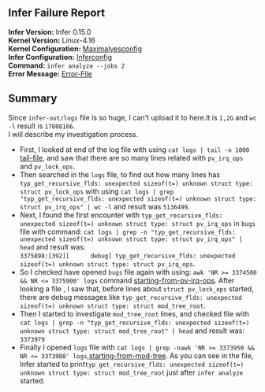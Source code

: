 ## Infer Failure Report ##
**Infer Version:** Infer 0.15.0  
**Kernel Version:** Linux-4.16  
**Kernel Configuration:** [Maximalyesconfig](files/maximalyesconfig)  
**Infer Configuration:** [Inferconfig](files/infermaximalyesconfig)  
**Command:**  ```infer analyze --jobs 2```  
**Error Message:** [Error-File](files/infer_failure_log.txt)  

## Summary ##
Since ```infer-out/logs``` file is so huge, I can't upload it to here.It is ```1,2G``` and ```wc -l``` result is ```17808166```.  
I will describe my investigation process.
- First, I looked at end of the log file with using ```cat logs | tail -n 1000``` [tail-file](files/tail_logs.txt), and saw that there are
so many lines related with ```pv_irq_ops``` and ```pv_lock_ops```.
- Then searched in the ```logs``` file, to find out how many lines has ```typ_get_recursive_flds: unexpected sizeof(t=) unknown struct type: struct pv_lock_ops```
with using ```cat logs | grep "typ_get_recursive_flds: unexpected sizeof(t=) unknown struct type: struct pv_irq_ops" | wc -l``` and result was ```5136499```.
- Next, I found the first encounter with ```typ_get_recursive_flds: unexpected sizeof(t=) unknown struct type: struct pv_irq_ops``` in ```bugs``` file with command:
 ```cat logs | grep -n "typ_get_recursive_flds: unexpected sizeof(t=) unknown struct type: struct pv_irq_ops" | head``` and result was:  
```3375898:[392][      debug] typ_get_recursive_flds: unexpected sizeof(t=) unknown struct type: struct pv_irq_ops```.
- So I checked have opened ```bugs``` file again with using: ```awk 'NR >= 3374500 && NR <= 3375900' logs``` command [starting-from-pv-irq-ops](files/logs_starting_from_first_pv_irq_ops.txt). After looking a file , I saw that, before lines about ```struct pv_lock_ops``` started, there are debug messages like ```typ_get_recursive_flds: unexpected sizeof(t=) unknown struct type: struct mod_tree_root```.
- Then I started to investigate ```mod_tree_root``` lines, and checked file with ```cat logs | grep -n "typ_get_recursive_flds: unexpected sizeof(t=) unknown struct type: struct mod_tree_root" | head``` and result was: ```3373979```
- Finally I opened ```logs``` file with ```cat logs | grep -nawk 'NR >= 3373950 && NR <= 3373980' logs```,[starting-from-mod-tree](files/logs_starting_from_first_mod_tree_root.txt). As you can see in the file, Infer started to print```typ_get_recursive_flds: unexpected sizeof(t=) unknown struct type: struct mod_tree_root``` just after ```infer analyze``` started.



